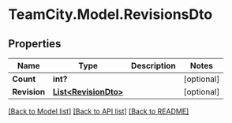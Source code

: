 # TeamCity.Model.RevisionsDto
## Properties

Name | Type | Description | Notes
------------ | ------------- | ------------- | -------------
**Count** | **int?** |  | [optional] 
**Revision** | [**List&lt;RevisionDto&gt;**](RevisionDto.md) |  | [optional] 

[[Back to Model list]](../README.md#documentation-for-models) [[Back to API list]](../README.md#documentation-for-api-endpoints) [[Back to README]](../README.md)

